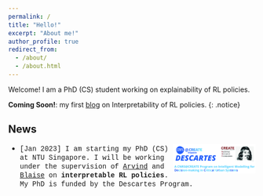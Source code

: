```yaml
---
permalink: /
title: "Hello!"
excerpt: "About me!"
author_profile: true
redirect_from: 
  - /about/
  - /about.html
---
```


Welcome! I am a PhD (CS) student working on explainability of RL policies.


**Coming Soon!**: my first [blog](/posts/2023/05/blog-post-irl/) on Interpretability of RL policies.
{: .notice}


## News

* <img src="/files/descartes_logo.jpg"  width="35%" alt="descartes logo" align="right"><span style="font-family: Courier New;">\[Jan 2023\] I am starting my PhD (CS) at NTU Singapore. I will be working under the supervision of [Arvind](https://personal.ntu.edu.sg/arvinde/) and [Blaise](https://perso.crans.org/genest/) on **interpretable RL policies**. My PhD is funded by the Descartes Program.</span>





